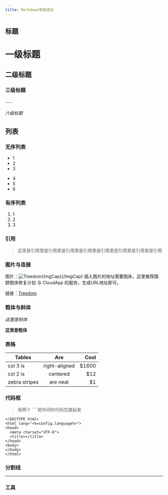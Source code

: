 ```yaml
---
title: Markdown常用语法
---
```




## 标题
# 一级标题
## 二级标题
### 三级标题
……
###### 六级标题

## 列表

### 无序列表
* 1
* 2
* 3
- 4
- 5
- 6

### 有序列表
1. 1
2. 2
3. 3

### 引用
>这里是引用里是引用里是引用里是引用里是引用里是引用里是引用里是引用

### 图片与连接
图片：![Treedom](){ImgCap}{/ImgCap}
插入图片的地址需要图床，这里推荐围脖图床修复计划 与 CloudApp 的服务，生成URL地址即可。

链接：[Treedom](http://www.treedom.cn)

### 粗体与斜体
*这里是斜体*

**这里是粗体**

### 表格
| Tables        | Are           | Cool  |
| ------------- |:-------------:| -----:|
| col 3 is      | right-aligned | $1600 |
| col 2 is      | centered      |   $12 |
| zebra stripes | are neat      |    $1 |

### 代码框
>用两个 ``` 把中间的代码包裹起来

```
<!DOCTYPE html>
<html lang="<%=config.language%>">
<head>
  <meta charset="UTF-8">
  <title></title>
</head>
<body>
</body>
</html>
```

### 分割线
***

### 工具
